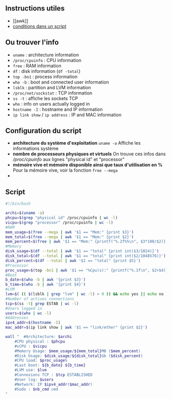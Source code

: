 ## Instructions utiles
- [[awk]]
- [conditions dans un script](https://buzut.net/maitriser-les-conditions-en-bash/)
## Ou trouver l'info
- `uname` : architecture information
- `/proc/cpuinfo` : CPU information
- `free` : RAM information
- `df` : disk information (`df -total`)
- `top -bn1` : process information
- `who -b` : boot and connected user information
- `lsblk` : partition and LVM information
- `/proc/net/sockstat` : TCP information
- `ss -t` : affiche les sockets TCP
- `who` : info on users actually logged in
- `hostname -I` : hostname and IP information
- `ip link show` / `ip address` : IP and MAC information
## Configuration du script
- **architecture du système d'exploitation**
  `uname -a` Affiche les informations système
- **nombre de processeurs physiques et virtuels**
  On trouve ces infos dans */proc/cpuinfo* aux lignes "physical id" et "processor"
- **mémoire vive et mémoire disponible ainsi que taux d'utilisation en %**
  Pour la mémoire vive, voir la fonction `free --mega`
-
## Script
```bash
#!/bin/bash

archi=$(uname -a)
phcpu=$(grep "physical id" /proc/cpuinfo | wc -l)
vicpu=$(grep "processor" /proc/cpuinfo | wc -l)
#RAM
mem_usage=$(free --mega | awk '$1 == "Mem:" {print $3}')
mem_total=$(free --mega | awk '$1 == "Mem:" {print $2}')
mem_percent=$(free | awk '$1 == "Mem:" {printf("%.2f%%\n", $3*100/$2)}')
#Memory
disk_usage=$(df --total | awk '$1 == "total" {print int($3/1024)}')
disk_total=$(df --total | awk '$1 == "total" {print int($2/1048576)}')
disk_percent=$(df --total | awk '$1 == "total" {print $5}')
#Processor
proc_usage=$(top -bn1 | awk '$1 == "%Cpu(s):" {printf("%.1f\n", $2+$4)}')
#Boot
b_date=$(who -b | awk '{print $3}')
b_time=$(who -b | awk '{print $4}')
#LVM
lvm=$( (( $(lsblk | grep "lvm" | wc -l) > 0 )) && echo yes || echo no )
#Number of actives connections
tcp=$(ss -t| grep ESTAB | wc -l)
#Users logged in
users=$(who | wc -l)
#Addresses
ipv4_addr=$(hostname -I)
mac_addr=$(ip link show | awk '$1 == "link/ether" {print $2}')

wall "	#Architecture: $archi
	#CPU physical : $phcpu
	#vCPU : $vicpu
	#Memory Usage: $mem_usage/${mem_total}MB ($mem_percent)
	#Disk Usage: $disk_usage/${disk_total}Gb ($disk_percent)
	#CPU load: $proc_usage%
	#Last boot: ${b_date} ${b_time}
	#LVM use: $lvm
	#Connexions TCP : $tcp ESTABLISHED
	#User log: $users
	#Network: IP $ipv4_addr($mac_addr)
	#Sudo : $nb_cmd cmd
"
```